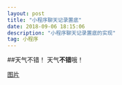 ```yaml
---
layout: post
title: "小程序聊天记录置底"
date: 2018-09-06 18:15:06 
description: "小程序聊天记录置底的实现"
tag: 小程序
---
```



##天气不错！
天气**不错**哦！

[图片](https://www.baidu.com/img/bd_logo1.png)
